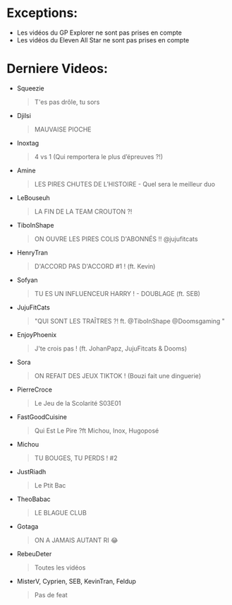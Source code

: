 # Exceptions:

- Les vidéos du GP Explorer ne sont pas prises en compte
- Les vidéos du Eleven All Star ne sont pas prises en compte

# Derniere Videos:

- Squeezie
  > T'es pas drôle, tu sors
- Djilsi
  > MAUVAISE PIOCHE
- Inoxtag
  > 4 vs 1 (Qui remportera le plus d’épreuves ?!)
- Amine
  > LES PIRES CHUTES DE L’HISTOIRE - Quel sera le meilleur duo
- LeBouseuh
  > LA FIN DE LA TEAM CROUTON ?!
- TiboInShape
  > ON OUVRE LES PIRES COLIS D'ABONNÉS !! @jujufitcats
- HenryTran
  > D'ACCORD PAS D'ACCORD #1 ! (ft. Kevin)
- Sofyan
  > TU ES UN INFLUENCEUR HARRY ! - DOUBLAGE (ft. SEB)
- JujuFitCats
  > "QUI SONT LES TRAÎTRES ?! ft. @TiboInShape @Doomsgaming "
- EnjoyPhoenix
  > J'te crois pas ! (ft. JohanPapz, JujuFitcats & Dooms)
- Sora
  > ON REFAIT DES JEUX TIKTOK ! (Bouzi fait une dinguerie)
- PierreCroce
  > Le Jeu de la Scolarité S03E01
- FastGoodCuisine
  > Qui Est Le Pire ?ft Michou, Inox, Hugoposé
- Michou
  > TU BOUGES, TU PERDS ! #2
- JustRiadh
  > Le Ptit Bac
- TheoBabac
  > LE BLAGUE CLUB
- Gotaga
  > ON A JAMAIS AUTANT RI 😂
- RebeuDeter
  > Toutes les vidéos
- MisterV, Cyprien, SEB, KevinTran, Feldup
  > Pas de feat
